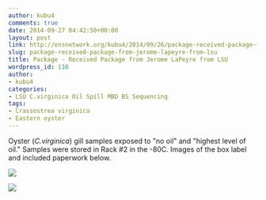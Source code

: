 ```yaml
---
author: kubu4
comments: true
date: 2014-09-27 04:42:50+00:00
layout: post
link: http://onsnetwork.org/kubu4/2014/09/26/package-received-package-from-jerome-lapeyre-from-lsu/
slug: package-received-package-from-jerome-lapeyre-from-lsu
title: Package - Received Package from Jerome LaPeyre from LSU
wordpress_id: 110
author:
- kubu4
categories:
- LSU C.virginica Oil Spill MBD BS Sequencing
tags:
- Crassostrea virginica
- Eastern oyster
---
```


Oyster (_C.virginica_) gill samples exposed to "no oil" and "highest level of oil." Samples were stored in Rack #2 in the -80C. Images of the box label and included paperwork below.

![](https://lh3.googleusercontent.com/-EL-OPyn1ojg/VCXci2JblmI/AAAAAAAAg8k/wy7WsUHOfzs/w1358-h764-no/DSC_0145.JPG)

![](https://lh4.googleusercontent.com/-Rkq3lOf9CyU/VCXaqEltSaI/AAAAAAAAg9g/zNNLnNvekzM/w1358-h764-no/DSC_0143.JPG)
